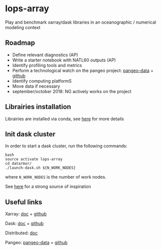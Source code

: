 # lops-array
Play and benchmark xarray/dask libraries in an oceanographic / numerical modeling context

## Roadmap
- Define relevant diagnostics (AP)
- Write a starter notebook with NATL60 outputs (AP)
- Identify profiling tools and metrics
- Perform a technological watch on the pangeo project: [pangeo-data](https://pangeo-data.github.io/)  +  [github](https://github.com/pangeo-data/pangeo)
- Identify computing platformS
- Move data if necessary
- september/october 2018: NG actively works on the project

## Librairies installation

Librairies are installed via conda, see [here](https://github.com/apatlpo/lops-array/blob/master/doc/CONDA.md) for more details

## Init dask cluster

In order to start a dask cluster, run the following commands:

```
bash
source activate lops-array 
cd datarmor/
./launch-dask.sh ${N_WORK_NODES}
```

where ```N_WORK_NODES``` is the number of work nodes.

See [here](https://pangeo-data.github.io/pangeo/setup_guides/cheyenne.html) for a strong source of inspiration


## Useful links
Xarray: [doc](http://xarray.pydata.org/en/stable/index.html) + [github](https://github.com/pydata/xarray)

Dask: [doc](http://dask.pydata.org/en/latest/) + [github](https://github.com/dask/dask)

Distributed: [doc](https://distributed.readthedocs.io/en/latest/)

Pangeo: [pangeo-data](https://pangeo-data.github.io/)  +  [github](https://github.com/pangeo-data/pangeo)

